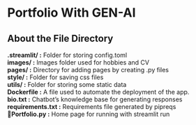 # Portfolio With GEN-AI

## About the File Directory  
**.streamlit/ :** Folder for storing config.toml  
**images/ :** Images folder used for hobbies and CV  
**pages/ :** Directory for adding pages by creating .py files  
**style/ :** Folder for saving css files  
**utils/ :** Folder for storing some static data  
**Dockerfile :** A file used to automate the deployment of the app.  
**bio.txt :** Chatbot’s knowledge base for generating responses  
**requirements.txt :** Requirements file generated by pipreqs  
**💼Portfolio.py :** Home page for running with streamlit run


